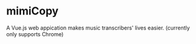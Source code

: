 # mimiCopy

A Vue.js web appication makes music transcribers' lives easier.
(currently only supports Chrome)